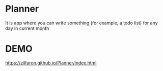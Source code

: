 # Planner
It is app where you can write something (for example, a todo list) for any day in current month

# DEMO
https://zilfaron.github.io/Planner/index.html
